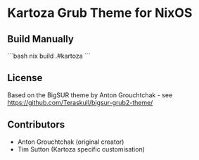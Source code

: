 # Kartoza Grub Theme for NixOS

## Build Manually

´´´bash
nix build .#kartoza
´´´

## License

Based on the BigSUR theme by Anton Grouchtchak - see <https://github.com/Teraskull/bigsur-grub2-theme/>

## Contributors

* Anton Grouchtchak (original creator)
* Tim Sutton (Kartoza specific customisation)
